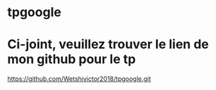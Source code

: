 # tpgoogle
# Ci-joint, veuillez trouver le lien de mon github pour le tp
https://github.com/Wetshivictor2018/tpgoogle.git